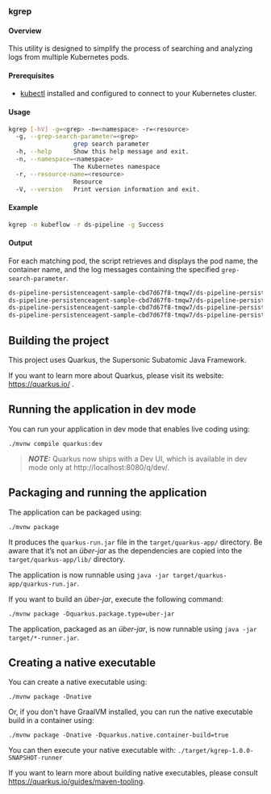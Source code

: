 ### kgrep

#### Overview

This utility is designed to simplify the process of searching and analyzing logs from multiple Kubernetes pods.

#### Prerequisites

- [kubectl](https://kubernetes.io/docs/tasks/tools/install-kubectl/) installed and configured to connect to your
  Kubernetes cluster.

#### Usage

```bash
kgrep [-hV] -g=<grep> -n=<namespace> -r=<resource>
  -g, --grep-search-parameter=<grep>
                  grep search parameter
  -h, --help      Show this help message and exit.
  -n, --namespace=<namespace>
                  The Kubernetes namespace
  -r, --resource-name=<resource>
                  Resource
  -V, --version   Print version information and exit.

```

#### Example

```bash
kgrep -n kubeflow -r ds-pipeline -g Success
```

#### Output

For each matching pod, the script retrieves and displays the pod name, the container name, and the log messages containing the
specified `grep-search-parameter`.

```bash
ds-pipeline-persistenceagent-sample-cbd7d67f8-tmqw7/ds-pipeline-persistenceagent: time="2024-02-27T16:02:59Z" level=info msg="Success while syncing resource (kubeflow/iris-pipeline-f0d3e)"
ds-pipeline-persistenceagent-sample-cbd7d67f8-tmqw7/ds-pipeline-persistenceagent: time="2024-02-27T16:02:59Z" level=info msg="Success while syncing resource (kubeflow/iris-pipeline-d74a4)"
ds-pipeline-persistenceagent-sample-cbd7d67f8-tmqw7/ds-pipeline-persistenceagent: time="2024-02-27T16:02:59Z" level=info msg="Success while syncing resource (kubeflow/iris-pipeline-fefd9)"
ds-pipeline-persistenceagent-sample-cbd7d67f8-tmqw7/ds-pipeline-persistenceagent: time="2024-02-27T16:02:59Z" level=info msg="Success while syncing resource (kubeflow/iris-pipeline-b8841)"
```

## Building the project

This project uses Quarkus, the Supersonic Subatomic Java Framework.

If you want to learn more about Quarkus, please visit its website: https://quarkus.io/ .

## Running the application in dev mode

You can run your application in dev mode that enables live coding using:
```shell script
./mvnw compile quarkus:dev
```

> **_NOTE:_**  Quarkus now ships with a Dev UI, which is available in dev mode only at http://localhost:8080/q/dev/.

## Packaging and running the application

The application can be packaged using:
```shell script
./mvnw package
```
It produces the `quarkus-run.jar` file in the `target/quarkus-app/` directory.
Be aware that it’s not an _über-jar_ as the dependencies are copied into the `target/quarkus-app/lib/` directory.

The application is now runnable using `java -jar target/quarkus-app/quarkus-run.jar`.

If you want to build an _über-jar_, execute the following command:
```shell script
./mvnw package -Dquarkus.package.type=uber-jar
```

The application, packaged as an _über-jar_, is now runnable using `java -jar target/*-runner.jar`.

## Creating a native executable

You can create a native executable using: 
```shell script
./mvnw package -Dnative
```

Or, if you don't have GraalVM installed, you can run the native executable build in a container using: 
```shell script
./mvnw package -Dnative -Dquarkus.native.container-build=true
```

You can then execute your native executable with: `./target/kgrep-1.0.0-SNAPSHOT-runner`

If you want to learn more about building native executables, please consult https://quarkus.io/guides/maven-tooling.